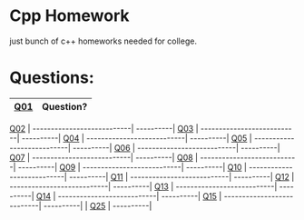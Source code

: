 # Cpp Homework

just bunch of c++ homeworks needed for college.

# Questions:

| [Q01](./cpp_files/q01.cpp) | Question? | 
| ---------------------------| ----------|
[Q02](./cpp_files/q02.cpp) 
| ---------------------------| ----------|
[Q03](./cpp_files/q03.cpp) 
| ---------------------------| ----------|
[Q04](./cpp_files/q04.cpp) 
| ---------------------------| ----------|
[Q05](./cpp_files/q05.cpp) 
| ---------------------------| ----------|
[Q06](./cpp_files/q06.cpp) 
| ---------------------------| ----------|
[Q07](./cpp_files/q07.cpp) 
| ---------------------------| ----------|
[Q08](./cpp_files/q08.cpp) 
| ---------------------------| ----------|
[Q09](./cpp_files/q09.cpp) 
| ---------------------------| ----------|
[Q10](./cpp_files/q10.cpp) 
| ---------------------------| ----------|
[Q11](./cpp_files/q11.cpp) 
| ---------------------------| ----------|
[Q12](./cpp_files/q12.cpp) 
| ---------------------------| ----------|
[Q13](./cpp_files/q13.cpp) 
| ---------------------------| ----------|
[Q14](./cpp_files/q14.cpp) 
| ---------------------------| ----------|
[Q15](./cpp_files/q15.cpp) 
| ---------------------------| ----------|
| [Q25](./cpp_files/q25.cpp) | ----------|
